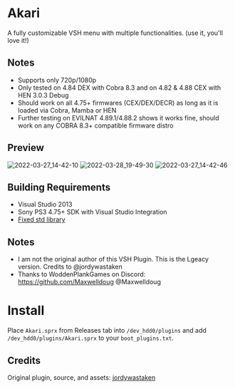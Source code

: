 # Akari
A fully customizable VSH menu with multiple functionalities.
(use it, you'll love it!)

## Notes
- Supports only 720p/1080p
- Only tested on 4.84 DEX with Cobra 8.3 and on 4.82 & 4.88 CEX with HEN 3.0.3 Debug
- Should work on all 4.75+ firmwares (CEX/DEX/DECR) as long as it is loaded via Cobra, Mamba or HEN
- Further testing on EVILNAT 4.89.1/4.88.2 shows it works fine, should work on any COBRA 8.3+ compatible firmware distro

## Preview
![2022-03-27_14-42-10](https://raw.githubusercontent.com/JamesIsWack/Akari-Legacy/main/images/160284617-befda427-14ca-463e-9e0f-4ab0ba59707f.png)
![2022-03-28_19-49-30](https://raw.githubusercontent.com/JamesIsWack/Akari-Legacy/main/images/160284724-191861c3-29e9-4a31-ba99-6e157dc83240.png)
![2022-03-27_14-42-46](https://raw.githubusercontent.com/JamesIsWack/Akari-Legacy/main/images/160466345-e4620c97-8dec-43ce-8689-09f05189fa98.png)

## Building Requirements
- Visual Studio 2013
- Sony PS3 4.75+ SDK with Visual Studio Integration
- [Fixed std library](https://github.com/skiff/libpsutil/releases "Fixed std library")

## Notes
- I am not the original author of this VSH Plugin. This is the Lgeacy version. Credits to @jordywastaken
- Thanks to WoddenPlankGames on Discord: https://github.com/Maxwelldoug @Maxwelldoug

# Install
Place `Akari.sprx` from Releases tab into `/dev_hdd0/plugins` and add `/dev_hdd0/plugins/Akari.sprx` to your `boot_plugins.txt`.

## Credits
Original plugin, source, and assets: [jordywastaken](https://github.com/jordywastaken/)


